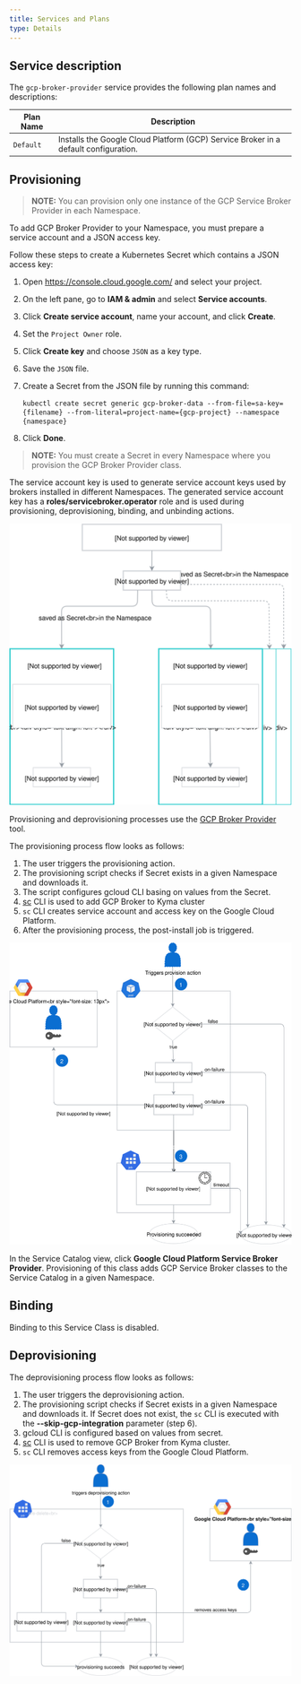 ```yaml
---
title: Services and Plans
type: Details
---
```


## Service description

The `gcp-broker-provider` service provides the following plan names and descriptions:

| Plan Name | Description |
|-----------|-------------|
| `Default` | Installs the Google Cloud Platform (GCP) Service Broker in a default configuration. |

## Provisioning

>**NOTE:** You can provision only one instance of the GCP Service Broker Provider in each Namespace.

To add GCP Broker Provider to your Namespace, you must prepare a service account and a 
JSON access key. 

Follow these steps to create a Kubernetes Secret which contains a JSON access key:
1. Open https://console.cloud.google.com/ and select your project.
2. On the left pane, go to **IAM & admin** and select **Service accounts**.
3. Click **Create service account**, name your account, and click **Create**.
4. Set the `Project Owner` role.
5. Click **Create key** and choose `JSON` as a key type.
6. Save the `JSON` file.
7. Create a Secret from the JSON file by running this command:
    ```
    kubectl create secret generic gcp-broker-data --from-file=sa-key={filename} --from-literal=project-name={gcp-project} --namespace {namespace}
    ```

8. Click **Done**.

>**NOTE:** You must create a Secret in every Namespace where you provision the GCP Broker Provider class.

The service account key is used to 
generate service account keys used by brokers installed in different Namespaces.
The generated service account key has a **roles/servicebroker.operator** role and is 
used during provisioning, deprovisioning, binding, and unbinding actions.

![](assets/gcp-broker-key-management.svg)

Provisioning and deprovisioning processes use the [GCP Broker Provider](https://github.com/kyma-project/kyma/tree/master/tools/gcp-broker-provider) tool.

The provisioning process flow looks as follows:
1. The user triggers the provisioning action.
2. The provisioning script checks if Secret exists in a given Namespace and downloads it.
3. The script configures gcloud CLI basing on values from the Secret.
4. [sc](https://github.com/kyma-incubator/k8s-service-catalog) CLI is used to add GCP Broker to Kyma cluster 
5. `sc` CLI creates service account and access key on the Google Cloud Platform.
6. After the provisioning process, the post-install job is triggered.


![GCP Broker Provisioning](assets/gcp-broker-provisioning.svg)


In the Service Catalog view, click **Google Cloud Platform Service Broker Provider**.
Provisioning of this class adds GCP Service Broker classes to the Service Catalog in a given Namespace.

## Binding

Binding to this Service Class is disabled.

## Deprovisioning

The deprovisioning process flow looks as follows:
1. The user triggers the deprovisioning action.
2. The provisioning script checks if Secret exists in a given Namespace and downloads it. 
   If Secret does not exist, the `sc` CLI is executed with the **--skip-gcp-integration** parameter (step 6). 
3. gcloud CLI is configured based on values from secret.
4. [sc](https://github.com/kyma-incubator/k8s-service-catalog) CLI is used to remove GCP Broker from Kyma cluster.
5. `sc` CLI removes access keys from the Google Cloud Platform.

![GCP Broker Deprovisioning](assets/gcp-broker-deprovisioning.svg)



